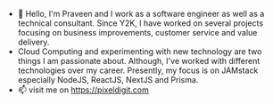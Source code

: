 - 👋 Hello, I'm Praveen and I work as a software engineer as well as a technical consultant. Since Y2K, I have worked on several projects focusing on business improvements, customer service and value delivery.
- Cloud Computing and experimenting with new technology are two things I am passionate about. Although, I've worked with different technologies over my career. Presently, my focus is on JAMstack especially NodeJS, ReactJS, NextJS and Prisma.
- 📫 visit me on https://pixeldigit.com

<!---
aspraveen/aspraveen is a ✨ special ✨ repository because its `README.md` (this file) appears on your GitHub profile.
You can click the Preview link to take a look at your changes.
--->
